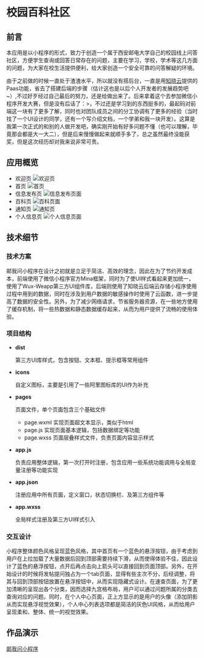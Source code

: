 # 校园百科社区

## 前言

本应用是以小程序的形式，致力于创造一个属于西安邮电大学自己的校园线上问答社区，方便学生查询或回答日常存在的问题，主要在学习，学校，学术等这几方面的问题，为大家在校生活提供便利，给大家创造一个安全可靠的问答解疑的环境。

由于之前做的时候一直处于渣渣水平，所以就没有搭后台，一直是用[知晓云](https://cloud.minapp.com/)提供的Paas功能，省去了搭建后端的步骤（估计这也是以后个人开发者的发展趋势吧~）,不过好歹经过自己最后的努力，还是给做出来了。后来拿着这个去参加微信小程序开发大赛，但是没有后话了：>，不过还是学习到的东西挺多的，最起码对前端这一块有了更多了解，同时也对团队成员之间的分工协调有了更多的经验（当时找了一个UI设计的同学，还有一个写介绍文档，一个学弟和我一块开发）。这算是我第一次正式的和别的人做开发吧，确实刚开始有好多问题不懂（也可以理解，毕竟那会都是大一大二），但是后来慢慢做起来就顺手多了，总之虽然最终没能获奖，但是这次经历却对我来说非常可贵。

## 应用概览

- 欢迎页
  ![欢迎页](https://i.loli.net/2020/01/12/zvQwrlCUPE2kcGA.png)
- 首页
  ![首页](https://i.loli.net/2020/01/12/GqsDvZVCmBcrNJH.png)
- 信息发布页
  ![信息发布页面](https://i.loli.net/2020/01/12/CV3lPw1mETcLFxu.png)
- 百科页
  ![百科页面](https://i.loli.net/2020/01/12/K1YyZXpFqhTRG82.png)
- 通知页
  ![通知页](https://i.loli.net/2020/01/12/YWTGVOaN9dbFLng.png)
- 个人信息页
  ![个人信息页面](https://i.loli.net/2020/01/12/eRASb4JZWI9rkfD.png)

## 技术细节

### 技术方案

邮我问小程序在设计之初就是立足于简洁、高效的理念，因此在为了节约开发成本，前端使用了微信小程序官方Mina框架，同时为了使UI样式看起来更加统一，使用了Wux-Weapp第三方UI组件库，后端则使用了知晓云后端云存储小程序使用过程中用到的数据，同时在涉及到用户数据的敏感操作时使用了云函数，进一步提高了数据的安全性。另外，为了减少网络请求，节省服务器资源，在一些地方使用了缓存机制，将一些热数据和静态数据缓存起来，从而为用户提供了流畅的使用体验。

### 项目结构

- **dist**

  第三方UI库样式，包含按钮、文本框、提示框等常用组件

- **icons**

  自定义图标，主要是引用了一些阿里图标库的UI作为补充

- **pages**

  页面文件，单个页面包含三个基础文件

  - page.wxml    实现页面超文本显示，类似于html
  - page.js     实现页面基本逻辑，包括数据绑定等功能
  - page.wxss     页面层叠样式文件，负责页面内容显示样式

- **app.js**

  负责应用整体逻辑，第一次打开时注册，包含应用一些系统功能调用与全局变量注册等功能实现

- **app.json**

  注册应用中所有页面，定义窗口，状态切换栏、及第三方组件等

- **app.wxss**

  全局样式注册及第三方UI样式引入

### 交互设计

小程序整体颜色风格呈现蓝色风格，其中首页有一个蓝色的悬浮按钮，由于考虑到用户在上拉加载了大量数据后回到顶部需要持续下滑，从而使得体验不佳，因此设计了蓝色的悬浮按钮，点开后再点击向上箭头可以直接回到页面顶部。另外，在开始设计的时候将发帖提问独占为一个tab页面，显得有些主次不分，后经调整，将其与回到顶部按钮放置在悬浮按钮中，从而实现隐藏式设计。在速查页面，为了更加清晰的呈现出各个分类，因而选择九宫格布局，用户可以通过问题所属的分类去查询对应的问题。同时，在个人中心页面，正上方显示的是用户的头像（添加阴影从而实现悬浮视觉效果），个人中心列表选项都是简洁的灰色UI风格，从而给用户呈现柔和、整体、统一的视觉效果。

## 作品演示

[邮我问小程序](https://1drv.ms/v/s!ApkMtnzNxlVoesixssQv6oz57bc?e=naYPZT)
